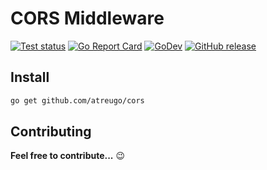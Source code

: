 # CORS Middleware

[![Test status](https://github.com/atreugo/cors/actions/workflows/test.yml/badge.svg?branch=master)](https://github.com/atreugo/cors/actions)
[![Go Report Card](https://goreportcard.com/badge/github.com/atreugo/cors)](https://goreportcard.com/report/github.com/atreugo/cors)
[![GoDev](https://img.shields.io/badge/go.dev-reference-007d9c?logo=go&logoColor=white)](https://pkg.go.dev/github.com/atreugo/cors)
[![GitHub release](https://img.shields.io/github/release/atreugo/cors.svg)](https://github.com/atreugo/cors/releases)

## Install

```bash
go get github.com/atreugo/cors
```

## Contributing

**Feel free to contribute...** :wink:
